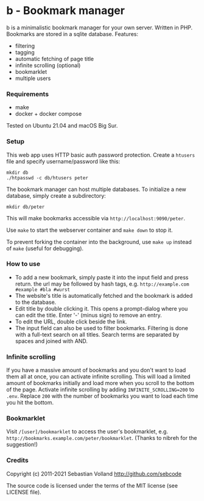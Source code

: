 # b - Bookmark manager

b is a minimalistic bookmark manager for your own server. Written in PHP.
Bookmarks are stored in a sqlite database. Features:

 * filtering
 * tagging
 * automatic fetching of page title
 * infinite scrolling (optional)
 * bookmarklet
 * multiple users

### Requirements

 * make
 * docker + docker compose

Tested on Ubuntu 21.04 and macOS Big Sur.

### Setup

This web app uses HTTP basic auth password protection. Create a `htusers` file
and specify username/password like this:

    mkdir db
    ./htpasswd -c db/htusers peter

The bookmark manager can host multiple databases. To initialize a new database,
simply create a subdirectory:

    mkdir db/peter

This will make bookmarks accessible via `http://localhost:9090/peter`.

Use `make` to start the webserver container and `make down` to stop it.

To prevent forking the container into the background, use `make up` instead of
`make` (useful for debugging).

### How to use

 * To add a new bookmark, simply paste it into the input field and press
   return. the url may be followed by hash tags, e.g. `http://example.com
   #example #bla #wurst`
 * The website's title is automatically fetched and the bookmark is added to
   the database.
 * Edit title by double clicking it. This opens a prompt-dialog where you can
   edit the title. Enter '-' (minus sign) to remove an entry.
 * To edit the URL, double click beside the link.
 * The input field can also be used to filter bookmarks. Filtering is done with
   a full-text search on all titles. Search terms are separated by spaces
   and joined with AND.

### Infinite scrolling

If you have a massive amount of bookmarks and you don't want to load them all at
once, you can activate infinite scrolling. This will load a limited amount of
bookmarks initially and load more when you scroll to the bottom of the page.
Activate infinite scrolling by adding `INFINITE_SCROLLING=200` to `.env`.
Replace `200` with the number of bookmarks you want to load each time you hit
the bottom.

### Bookmarklet

Visit `/[user]/bookmarklet` to access the user's bookmarklet, e.g.
`http://bookmarks.example.com/peter/bookmarklet`. (Thanks to nibreh for the
suggestion!)

### Credits

Copyright (c) 2011-2021 Sebastian Volland http://github.com/sebcode

The source code is licensed under the terms of the MIT license (see LICENSE
file).
